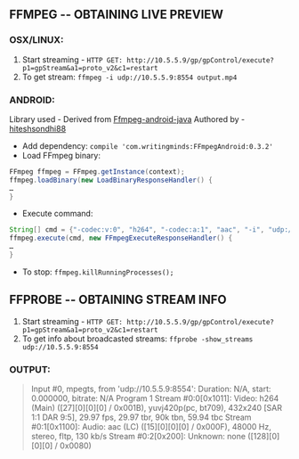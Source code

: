 ## FFMPEG -- OBTAINING LIVE PREVIEW
### OSX/LINUX:
1. Start streaming - `HTTP GET: http://10.5.5.9/gp/gpControl/execute?p1=gpStream&a1=proto_v2&c1=restart`
2. To get stream:
`ffmpeg -i udp://10.5.5.9:8554 output.mp4`

### ANDROID:
Library used - Derived from [Ffmpeg-android-java](https://github.com/WritingMinds/ffmpeg-android-java)
Authored by - [hiteshsondhi88](https://github.com/hiteshsondhi88)

- Add dependency: `compile 'com.writingminds:FFmpegAndroid:0.3.2'`
- Load FFmpeg binary:
```java
FFmpeg ffmpeg = FFmpeg.getInstance(context);
ffmpeg.loadBinary(new LoadBinaryResponseHandler() {
…
}
```
- Execute command:
```java
String[] cmd = {"-codec:v:0", "h264", "-codec:a:1", "aac", "-i", "udp://:8554", "/storage/emulated/0/output.mp4"};
ffmpeg.execute(cmd, new FFmpegExecuteResponseHandler() {
…
}
```
- To stop:
`ffmpeg.killRunningProcesses();`

## FFPROBE -- OBTAINING STREAM INFO

1. Start streaming - `HTTP GET: http://10.5.5.9/gp/gpControl/execute?p1=gpStream&a1=proto_v2&c1=restart`
2. To get info about broadcasted streams:
`ffprobe -show_streams udp://10.5.5.9:8554`

### OUTPUT:
> Input #0, mpegts, from 'udp://10.5.5.9:8554':
  Duration: N/A, start: 0.000000, bitrate: N/A
  Program 1 
    Stream #0:0[0x1011]: Video: h264 (Main) ([27][0][0][0] / 0x001B), yuvj420p(pc, bt709), 432x240 [SAR 1:1 DAR 9:5], 29.97 fps, 29.97 tbr, 90k tbn, 59.94 tbc
    Stream #0:1[0x1100]: Audio: aac (LC) ([15][0][0][0] / 0x000F), 48000 Hz, stereo, fltp, 130 kb/s
    Stream #0:2[0x200]: Unknown: none ([128][0][0][0] / 0x0080)
